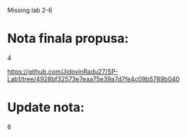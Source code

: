 Missing lab 2-6

# Nota finala propusa:
4

https://github.com/JidovinRadu27/SP-Lab1/tree/4928bf32573e7eaa75e39a7d7fe4c09b5789b040
# Update nota:
6
